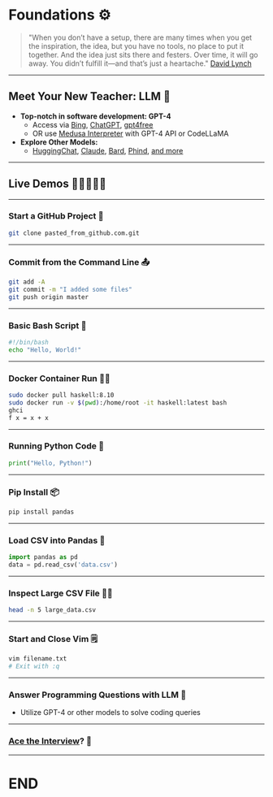 # Foundations ⚙

> "When you don’t have a setup, there are many times when you get the inspiration, the idea, but you have no tools, no place to put it together. And the idea just sits there and festers. Over time, it will go away. You didn’t fulfill it—and that’s just a heartache." [David Lynch](https://rhystranter.com/2016/02/22/david-lynch-on-having-a-setup/)

---

## Meet Your New Teacher: LLM 🤖
- **Top-notch in software development: GPT-4**
  - Access via [Bing](https://www.bing.com/search?q=Bing+AI&showconv=1&FORM=hpcodx), [ChatGPT](https://chat.openai.com/), [gpt4free](https://github.com/xtekky/gpt4free) 
  - OR use [Medusa Interpreter](https://github.com/Medusa-ML/Interpreter) with GPT-4 API or CodeLLaMA
- **Explore Other Models:**
  - [HuggingChat](https://huggingface.co/chat/), [Claude](https://claude.ai/chats), [Bard](https://bard.google.com/chat), [Phind](https://www.phind.com/), [and more](https://chat.lmsys.org/?arena)

---

## Live Demos 🙋‍♂️🙋‍♀️🙋

---

### Start a GitHub Project 🏁
```bash
git clone pasted_from_github.com.git 
```

---

### Commit from the Command Line 📤
```bash
git add -A
git commit -m "I added some files"
git push origin master
```

---

### Basic Bash Script 📜
```bash
#!/bin/bash
echo "Hello, World!"
```

---

### Docker Container Run 🏃‍♂️
```bash
sudo docker pull haskell:8.10
sudo docker run -v $(pwd):/home/root -it haskell:latest bash
ghci
f x = x + x
```

---

### Running Python Code 🐍
```python
print("Hello, Python!")
```

---

### Pip Install 📦
```bash
pip install pandas
```

---

### Load CSV into Pandas 🐼
```python
import pandas as pd
data = pd.read_csv('data.csv')
```

---

### Inspect Large CSV File 🕵️‍♂️
```bash
head -n 5 large_data.csv
```

---

### Start and Close Vim 🗒️
```bash
vim filename.txt
# Exit with :q
```

---

### Answer Programming Questions with LLM 💬
- Utilize GPT-4 or other models to solve coding queries

---

### [Ace the Interview](./interviews/)? 💼

---

# END
